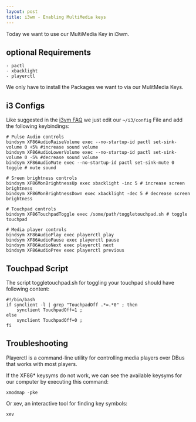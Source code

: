 ```yaml
---
layout: post
title: i3wm - Enabling MultiMedia keys
---
```


Today we want to use our MultiMedia Key in i3wm.

## optional Requirements
    - pactl
    - xbacklight
    - playerctl
We only have to install the Packages we want to via our MulitMedia Keys.

## i3 Configs
Like suggested in the [i3vm FAQ](https://faq.i3wm.org/question/3747/enabling-multimedia-keys.1.html)
we just edit our `~/i3/config` File and add the following keybindings:

    # Pulse Audio controls
    bindsym XF86AudioRaiseVolume exec --no-startup-id pactl set-sink-volume 0 +5% #increase sound volume
    bindsym XF86AudioLowerVolume exec --no-startup-id pactl set-sink-volume 0 -5% #decrease sound volume
    bindsym XF86AudioMute exec --no-startup-id pactl set-sink-mute 0 toggle # mute sound
    
    # Sreen brightness controls
    bindsym XF86MonBrightnessUp exec xbacklight -inc 5 # increase screen brightness
    bindsym XF86MonBrightnessDown exec xbacklight -dec 5 # decrease screen brightness
    
    # Touchpad controls
    bindsym XF86TouchpadToggle exec /some/path/toggletouchpad.sh # toggle touchpad
    
    # Media player controls
    bindsym XF86AudioPlay exec playerctl play
    bindsym XF86AudioPause exec playerctl pause
    bindsym XF86AudioNext exec playerctl next
    bindsym XF86AudioPrev exec playerctl previous

## Touchpad Script
The script toggletouchpad.sh for toggling your touchpad should have following content:

    #!/bin/bash
    if synclient -l | grep "TouchpadOff .*=.*0" ; then
        synclient TouchpadOff=1 ;
    else
        synclient TouchpadOff=0 ;
    fi

## Troubleshooting
Playerctl is a command-line utility for controlling media players over DBus that works with most players.

If the XF86* keysyms do not work, we can see the available keysyms for our computer by executing this command:

    xmodmap -pke

Or xev, an interactive tool for finding key symbols:

    xev